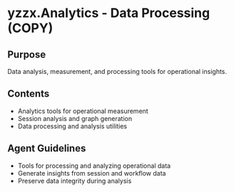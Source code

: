 # yzzx.Analytics - Data Processing (COPY)

## Purpose
Data analysis, measurement, and processing tools for operational insights.

## Contents
- Analytics tools for operational measurement
- Session analysis and graph generation
- Data processing and analysis utilities

## Agent Guidelines
- Tools for processing and analyzing operational data
- Generate insights from session and workflow data
- Preserve data integrity during analysis
